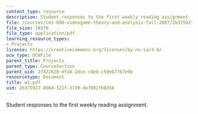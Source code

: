 ```yaml
---
content_type: resource
description: Student responses to the first weekly reading assignment.
file: /courses/cms-600-videogame-theory-and-analysis-fall-2007/2b375927896d321f3739de7082fb8358_w1.pdf
file_size: 28370
file_type: application/pdf
learning_resource_types:
- Projects
license: https://creativecommons.org/licenses/by-nc-sa/4.0/
ocw_type: OCWFile
parent_title: Projects
parent_type: CourseSection
parent_uid: 27422620-efa8-2dce-c8e8-c59eb7767e9b
resourcetype: Document
title: w1.pdf
uid: 2b375927-896d-321f-3739-de7082fb8358
---
```

Student responses to the first weekly reading assignment.